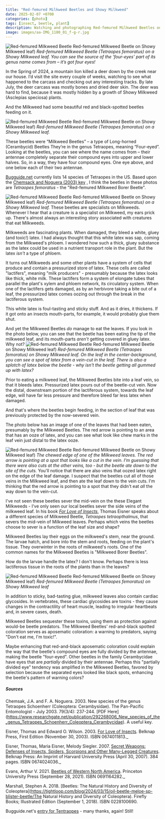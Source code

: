 ```yaml
---
title: "Red-femured Milkweed Beetles and Showy Milkweed"
date: 2025-02-07 +0700
categories: [photo]
tags: [insect, beetle, plant]    
description: Watching and photographing Red-femured Milkweed Beetles on Showy Milkweed
image: images/aa-IMG_1180_01_f-g-r.jpg
---
```


![Red-femured Milkweed Beetle](images/aa-IMG_1180_01_f-g-r.jpg) Red-femured Milkweed Beetle on Showy Milkweed leaf)
*Red-femured Milkweed Beetle (Tetraopes femoratus) on a Showy Milkweed leaf. You can see the source of the ‘four-eyes’ part of its genus name comes from – it’s got four eyes!*

In the Spring of 2024, a mountain lion killed a deer down by the creek near our house. I’d visit the site every couple of weeks, watching to see what happened to the carcass and checking out any interesting tracks. By late July, the deer carcass was mostly bones and dried deer skin. The deer was hard to find, because it was mostly hidden by a growth of Showy Milkweed (Asclepias speciosa) plants.

And the Milkweed had some beautiful red and black-spotted beetles feeding on it.

![Red-femured Milkweed Beetle](images/aa-IMG_1166_02_f-g-r.jpg) Red-femured Milkweed Beetle on Showy Milkweed leaf)
*Red-femured Milkweed Beetle (Tetraopes femoratus) on a Showy Milkweed leaf.*

These beetles were “Milkweed Beetles” – a type of Long-horned (Cerambycid) Beetles They’re in the genus Tetraopes, meaning “Four-eyed”. Looking at the beetles, you can see where the name comes from – their antennae completely separate their compound eyes into upper and lower halves. So, in a way, they have four compound eyes. One eye above, and one below each of their two antennae.

[Bugguide.net](https://bugguide.net/node/view/2965/tree) currently lists 14 species of Tetraopes in the US. Based upon the [Chemsack and Noguera (2003) key](https://www.researchgate.net/publication/292268006_New_species_of_the_genus_Tetraopes_Schoenherr_Coleoptera_Cerambycidae) , I think the beetles in these photos are _Tetraopes femoratus_ - the "Red-femured Milkweed Borer Beetle".

![Red-femured Milkweed Beetle](images/aa-IMG_1254_01_f-g-r.jpg) Red-femured Milkweed Beetle on Showy Milkweed leaf)
*Red-femured Milkweed Beetle (Tetraopes femoratus) on a Showy Milkweed leaf.*
These beetles are specialists on Milkweeds. Whenever I hear that a creature is a specialist on Milkweed, my ears prick up. There's almost always an interesting story associated with creatures that eat Milkweeds.

Milkweeds are fascinating plants. When damaged, they bleed a white, gluey (and toxic!) latex. I had always thought that this white latex was sap, coming from the Milkweed's phloem. I wondered how such a thick, gluey substance as the latex could be used in a nutrient transport role in the plant. But the latex _isn't_ a type of phloem.

It turns out Milkweeds and some other plants have a system of cells that produce and contain a pressurized store of latex. These cells are called "lactifers", meaning "milk producers" - presumably because the latex looks like thick, white milk. These lactifers form a system of elongate tubes that parallel the plant's xylem and phloem network, its circulatory system. When one of the lactifers gets damaged, as by an herbivore taking a bite out of a leaf, the pressurized latex comes oozing out through the break in the lactiferous system.

This white latex is foul-tasting and sticky stuff. And as it dries, it thickens. If it got onto an insects mouth-parts, for example, it would probably glue them shut.

And yet the Milkweed Beetles _do_ manage to eat the leaves. If you look in the photo below, you can see that the beetle has been eating the tip of the milkweed leaf, and its mouth-parts _aren't_ getting covered in gluey latex. Why not?
![Red-femured Milkweed Beetle](images/aa-IMG_1158_01_f-g-r.jpg) Red-femured Milkweed Beetle on Showy Milkweed leaf)
*Red-femured Milkweed Beetle (_Tetraopes femoratus_) on Showy Milkweed leaf. On the leaf in the center-background, you can see a spot of latex from a vein-cut in the leaf. There is also a splotch of latex below the beetle - why isn't the beetle getting all gummed up with latex?*

Prior to eating a milkweed leaf, the Milkweed Beetles bite into a leaf vein, so that it bleeds latex. Pressurized latex pours out of the beetle-cut vein. Now the distal, downstream portion of the lactiferous system, towards the leaf edge, will have far less pressure and therefore bleed far less latex when damaged.

And that's where the beetles begin feeding, in the section of leaf that was previously protected by the now-severed vein.

The photo below has an image of one of the leaves that had been eaten, presumably by the Milkweed Beetles. The red arrow is pointing to an area that has an ooze of latex, and you can see what look like chew marks in the leaf vein just distal to the latex ooze.

![Red-femured Milkweed Beetle](images/aa-IMG_1269_f-g-r-arr.jpg) Red-femured Milkweed Beetle on Showy Milkweed leaf)
*The chewed edge of one of the Milkweed leaves. The red arrow is pointing at a spot that looks like a cut in the vein. I'm guessing that there were also cuts at the other veins, too - but the beetle ate down to the site of the cuts.*
You'll notice that there are also veins that oozed latex right on the edge of the leaf damage. I suspect that the beetles cut all of those veins in the Milkweed leaf, and then ate the leaf down to the vein cuts. I'm thinking that the red arrow is pointing to a spot that they didn't eat _all_ the way down to the vein-cut.

I've not seen these beetles sever the mid-vein on the these Elegant Milkweeds - I've only seen our local beetles sever the side veins of the milkweed leaf. In his book _[For Love of Insects](https://www.amazon.com/Love-Insects-Thomas-Eisner/dp/0674011813)_, Thomas Eisner speaks about a different species of Milkweed Beetle, _Tetraopes tetraopthalmus_, that severs the mid-vein of Milkweed leaves. Perhaps which veins the beetles choose to sever is a function of the leaf size and shape?

Milkweed Beetles lay their eggs on the milkweed's stem, near the ground. The larvae hatch, and bore into the stem and roots, feeding on the plant's tissue. They overwinter in the roots of milkweed's roots. One of the common names for the Milkweed Beetles is "Milkweed Borer Beetles".

How do the larvae handle the latex? I don't know. Perhaps there is less lactiferous tissue in the roots of the plants than in the leaves?

![Red-femured Milkweed Beetle](images/aa-IMG_1262_01_f-g-r.jpg) Red-femured Milkweed Beetle on Showy Milkweed leaf)
*Red-femured Milkweed Beetle (_Tetraopes femoratus_) on Showy Milkweed leaf*

In addition to sticky, bad-tasting glue, milkweed leaves also contain cardiac glycosides. In vertebrates, these cardiac glycosides are toxins - they cause changes in the contractility of heart muscle, leading to irregular heartbeats and, in severe cases, death.

Milkweed Beetles sequester these toxins, using them as protection against would-be beetle predators. The Milkweed Beetles' red-and-black spotted coloration serves as aposematic coloration: a warning to predators, saying "Don't eat me, I'm toxic!".

Maybe enhancing that red-and-black aposematic coloration could explain the way that the beetle's compound eyes are fully divided by the antennae, making the beetle "four-eyed". Other beetles in the family Cerambycidae have eyes that are _partially_ divided by their antennae. Perhaps this "partially divided eye" tendency was amplified in the Milkweed Beetles, favored by selection because the separated eyes looked like black spots, enhancing the beetle's pattern of warning colors?

##### _Sources_

Chemsak, J.A. and F. A. Noguera. 2003. New species of the genus Tetraopes Schoenherr (Coleoptera: Cerambysidae). The Pan-Pacific Entomologist - July 2003. 79(3/4): 237-244. [PDF Here] (https://www.researchgate.net/publication/292268006_New_species_of_the_genus_Tetraopes_Schoenherr_Coleoptera_Cerambycidae). A useful key.

Eisner, Thomas and Edward O. Wilson. 2003. [For Love of Insects](https://www.amazon.com/Love-Insects-Thomas-Eisner/dp/0674011813). Belknap Press, First Edition (November 30, 2003). ISBN 0674011813._

Eisner, Thomas, Maria Eisner, Melody Siegler. 2007. [Secret Weapons: Defenses of Insects, Spiders, Scorpions and Other Many-Legged Creatures](https://www.amazon.com/Secret-Weapons-Scorpions-Many-Legged-Creatures/dp/0674024036). Belknap Press: An Imprint of Harvard University Press (April 30, 2007). 384 pages. ISBN  0674024036._

Evans, Arthur V. 2021. [Beetles of Western North America](https://www.amazon.com/gp/product/0691164282/). Princeton University Press (September 28, 2021). ISBN 0691164282._

Marshall, Stephen A. 2018. [Beetles: The Natural History and Diversity of Coleoptera](https://tightloop.com/blog/2024/03/15/oil-beetle-meloe-sp-blister-beetle/The Natural History and Diversity of Coleoptera). Firefly Books; Illustrated Edition (September 1, 2018). ISBN 0228100690.

Bugguide.net's [entry for Tentraopes](https://bugguide.net/node/view/2965) \- many thanks, again! Still!
